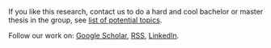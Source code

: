 If you like this research, contact us to do a hard and cool bachelor or master thesis in the group, see [list of potential topics](https://www.monperrus.net/martin/topics).

Follow our work on: [Google Scholar](https://scholar.google.com/citations?user=dJQf4SYAAAAJ&hl=en&pagesize=40), [RSS](https://www.monperrus.net/martin/dblp-rss.py?search=author:martin_monperrus), [LinkedIn](https://www.linkedin.com/in/martin-monperrus-369300a4/).

